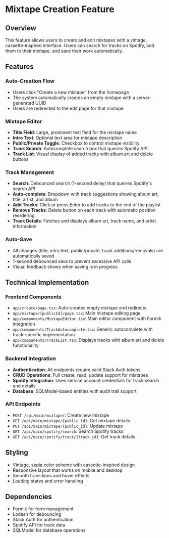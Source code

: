 # Mixtape Creation Feature

## Overview
This feature allows users to create and edit mixtapes with a vintage, cassette-inspired interface. Users can search for tracks on Spotify, add them to their mixtape, and save their work automatically.

## Features

### Auto-Creation Flow
- Users click "Create a new mixtape" from the homepage
- The system automatically creates an empty mixtape with a server-generated UUID
- Users are redirected to the edit page for that mixtape

### Mixtape Editor
- **Title Field**: Large, prominent text field for the mixtape name
- **Intro Text**: Optional text area for mixtape description
- **Public/Private Toggle**: Checkbox to control mixtape visibility
- **Track Search**: Autocomplete search box that queries Spotify API
- **Track List**: Visual display of added tracks with album art and delete buttons

### Track Management
- **Search**: Debounced search (1-second delay) that queries Spotify's search API
- **Auto-complete**: Dropdown with track suggestions showing album art, title, artist, and album
- **Add Tracks**: Click or press Enter to add tracks to the end of the playlist
- **Remove Tracks**: Delete button on each track with automatic position reordering
- **Track Details**: Fetches and displays album art, track name, and artist information

### Auto-Save
- All changes (title, intro text, public/private, track additions/removals) are automatically saved
- 1-second debounced save to prevent excessive API calls
- Visual feedback shows when saving is in progress

## Technical Implementation

### Frontend Components
- `app/create/page.tsx`: Auto-creates empty mixtape and redirects
- `app/mixtape/[publicId]/page.tsx`: Main mixtape editing page
- `app/components/MixtapeEditor.tsx`: Main editor component with Formik integration
- `app/components/TrackAutocomplete.tsx`: Generic autocomplete with track-specific implementation
- `app/components/TrackList.tsx`: Displays tracks with album art and delete functionality

### Backend Integration
- **Authentication**: All endpoints require valid Stack Auth tokens
- **CRUD Operations**: Full create, read, update support for mixtapes
- **Spotify Integration**: Uses service account credentials for track search and details
- **Database**: SQLModel-based entities with audit trail support

### API Endpoints
- `POST /api/main/mixtape/`: Create new mixtape
- `GET /api/main/mixtape/{public_id}`: Get mixtape details
- `PUT /api/main/mixtape/{public_id}`: Update mixtape
- `GET /api/main/spotify/search`: Search Spotify tracks
- `GET /api/main/spotify/track/{track_id}`: Get track details

## Styling
- Vintage, sepia color scheme with cassette-inspired design
- Responsive layout that works on mobile and desktop
- Smooth transitions and hover effects
- Loading states and error handling

## Dependencies
- Formik for form management
- Lodash for debouncing
- Stack Auth for authentication
- Spotify API for track data
- SQLModel for database operations 